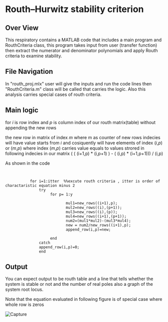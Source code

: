 # Routh–Hurwitz stability criterion
## Over View

This respiratory contains a MATLAB code that includes a main program and RouthCriteria class, this program takes input from user (transfer function) then extract the numerator and denominator polynomials  and apply Routh criteria to examine stability. 
## File Navigation

In "routh_proj.mlx" user will give the inputs and run the code lines then "RouthCriteria.m" class will be called that carries the logic.
Also this analysis carries special cases of routh criteria.

## Main logic



for *i* is row index and *p* is column index of our routh matrix(table) without appending the new rows

the new row in matrix of index *m* where m as counter of new rows indecies will have value starts from *i* and cosiquently will have elements of index (*i*,*p*) or (*m*,*p*) where index (*m*,*p*) carries value equals to values strored in following indecies in our matrix ( ( (i+1,p) * (i,p+1) ) - ( (i,p) * (i+1,p+1))) / (i,p)



As shown in the code

```
           

           for i=1:itter  %%excute routh criteria , itter is order of charactaristic equation minus 2
               try
                    for p= 1:y
                        
                           mul1=new_rows((i+1),p);
                           mul2=new_rows((i),(p+1));
                           mul3=new_rows((i),(p));
                           mul4=new_rows((i+1),(p+1));
                           num2=(mul1*mul2)-(mul3*mul4);
                           new = num2/new_rows((i+1),p);
                           append_row(i,p)=new;
                           
                    end
               catch
               append_row(i,p)=0;
               end
```

## Output

You can expect output to be routh table and a line that tells whether the system is stable or not and the number of real poles also a graph of the system root locus.


Note that the equation evaluated in following figure is of special case where whole row is zeros



![Capture](https://user-images.githubusercontent.com/70919728/208780133-28bdff11-a3a1-442e-937e-2a68d493f541.PNG)

